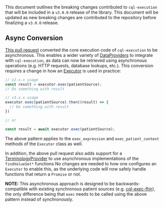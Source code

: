This document outlines the breaking changes contributed to `cql-execution` that will be included in a `v3.0.0` release of the library. This document will be updated as new breaking changes are contributed to the repository before finalizing a `v3.0.0` release.

## Async Conversion

[This pull request](https://github.com/cqframework/cql-execution/pull/271) converted the core execution code of `cql-execution` to be asynchronous. This enables a wider variety of [DataProviders](https://github.com/cqframework/cql-execution/blob/7ecb00b236903fc0816966e4ca8368d50d6afbc4/src/types/cql-patient.interfaces.ts#L8)
to integrate with `cql-execution`, as data can now be retrieved using asynchronous operations (e.g. HTTP requests, database lookups, etc.). This conversion requires a change in how an [Executor](https://github.com/cqframework/cql-execution/blob/master/src/runtime/executor.ts) is used in practice:

``` TypeScript
// v2.x.x usage
const result = executor.exec(patientSource);
// Do something with result

// v3.x.x usage
executor.exec(patientSource).then((result) => {
  // Do something with result
})

// or

const result = await executor.exec(patientSource);
```

The above pattern applies to the `exec_expression` and `exec_patient_context` methods of the `Executor` class as well.

In addition, the above pull request also adds support for a [TerminologyProvider](https://github.com/cqframework/cql-execution/blob/9fd81cb6eec615048513fdc8927725f853e2c085/src/types/cql-code-service.interfaces.ts#L29) to use asynchronous implementations of the `findValueSet*` functions
No changes are needed to how one configures an `Executor` to enable this, as the underlying code will now safely handle functions that return a `Promise` or not.

**NOTE:** This asynchronous approach is designed to be backwards-compatible with existing synchronous patient sources (e.g. [cql-exec-fhir](https://github.com/cqframework/cql-exec-fhir)), the only difference being that `exec` needs to be called using the above pattern instead of synchronously.
